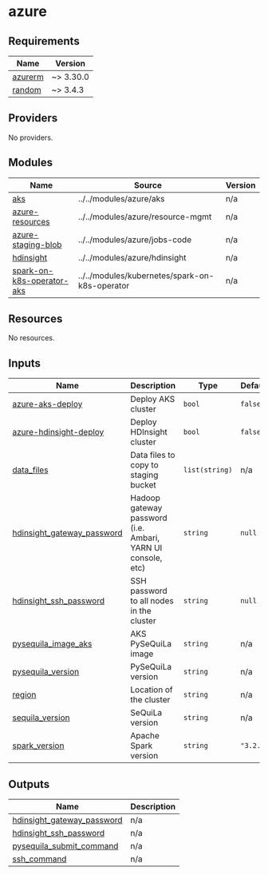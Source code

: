 # azure

<!-- BEGINNING OF PRE-COMMIT-TERRAFORM DOCS HOOK -->
## Requirements

| Name | Version |
|------|---------|
| <a name="requirement_azurerm"></a> [azurerm](#requirement\_azurerm) | ~> 3.30.0 |
| <a name="requirement_random"></a> [random](#requirement\_random) | ~> 3.4.3 |

## Providers

No providers.

## Modules

| Name | Source | Version |
|------|--------|---------|
| <a name="module_aks"></a> [aks](#module\_aks) | ../../modules/azure/aks | n/a |
| <a name="module_azure-resources"></a> [azure-resources](#module\_azure-resources) | ../../modules/azure/resource-mgmt | n/a |
| <a name="module_azure-staging-blob"></a> [azure-staging-blob](#module\_azure-staging-blob) | ../../modules/azure/jobs-code | n/a |
| <a name="module_hdinsight"></a> [hdinsight](#module\_hdinsight) | ../../modules/azure/hdinsight | n/a |
| <a name="module_spark-on-k8s-operator-aks"></a> [spark-on-k8s-operator-aks](#module\_spark-on-k8s-operator-aks) | ../../modules/kubernetes/spark-on-k8s-operator | n/a |

## Resources

No resources.

## Inputs

| Name | Description | Type | Default | Required |
|------|-------------|------|---------|:--------:|
| <a name="input_azure-aks-deploy"></a> [azure-aks-deploy](#input\_azure-aks-deploy) | Deploy AKS cluster | `bool` | `false` | no |
| <a name="input_azure-hdinsight-deploy"></a> [azure-hdinsight-deploy](#input\_azure-hdinsight-deploy) | Deploy HDInsight cluster | `bool` | `false` | no |
| <a name="input_data_files"></a> [data\_files](#input\_data\_files) | Data files to copy to staging bucket | `list(string)` | n/a | yes |
| <a name="input_hdinsight_gateway_password"></a> [hdinsight\_gateway\_password](#input\_hdinsight\_gateway\_password) | Hadoop gateway password (i.e. Ambari, YARN UI console, etc) | `string` | `null` | no |
| <a name="input_hdinsight_ssh_password"></a> [hdinsight\_ssh\_password](#input\_hdinsight\_ssh\_password) | SSH password to all nodes in the cluster | `string` | `null` | no |
| <a name="input_pysequila_image_aks"></a> [pysequila\_image\_aks](#input\_pysequila\_image\_aks) | AKS PySeQuiLa image | `string` | n/a | yes |
| <a name="input_pysequila_version"></a> [pysequila\_version](#input\_pysequila\_version) | PySeQuiLa version | `string` | n/a | yes |
| <a name="input_region"></a> [region](#input\_region) | Location of the cluster | `string` | n/a | yes |
| <a name="input_sequila_version"></a> [sequila\_version](#input\_sequila\_version) | SeQuiLa version | `string` | n/a | yes |
| <a name="input_spark_version"></a> [spark\_version](#input\_spark\_version) | Apache Spark version | `string` | `"3.2.2"` | no |

## Outputs

| Name | Description |
|------|-------------|
| <a name="output_hdinsight_gateway_password"></a> [hdinsight\_gateway\_password](#output\_hdinsight\_gateway\_password) | n/a |
| <a name="output_hdinsight_ssh_password"></a> [hdinsight\_ssh\_password](#output\_hdinsight\_ssh\_password) | n/a |
| <a name="output_pysequila_submit_command"></a> [pysequila\_submit\_command](#output\_pysequila\_submit\_command) | n/a |
| <a name="output_ssh_command"></a> [ssh\_command](#output\_ssh\_command) | n/a |
<!-- END OF PRE-COMMIT-TERRAFORM DOCS HOOK -->
